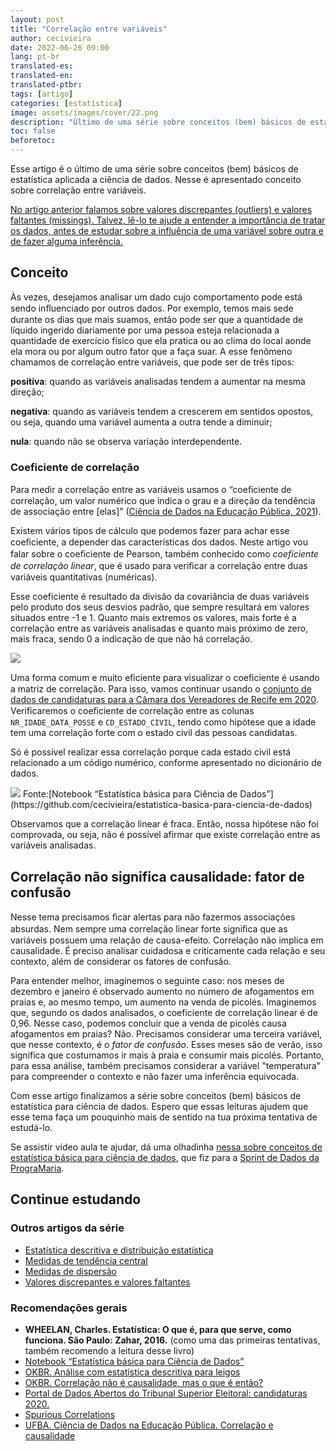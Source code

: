 ```yaml
---
layout: post
title: "Correlação entre variáveis"
author: cecivieira
date: 2022-06-26 09:00
lang: pt-br
translated-es: 
translated-en: 
translated-ptbr: 
tags: [artigo]
categories: [estatística]
image: assets/images/cover/22.png
description: "Último de uma série sobre conceitos (bem) básicos de estatística aplicada a ciência de dados. Nesse é apresentado conceito sobre correlação entre variáveis."
toc: false
beforetoc:
---
```

Esse artigo é o último de uma série sobre conceitos (bem) básicos de estatística aplicada a ciência de dados. Nesse é apresentado conceito sobre correlação entre variáveis. 

[No artigo anterior falamos sobre valores discrepantes (outliers) e valores faltantes (missings). Talvez, lê-lo te ajude a entender a importância de tratar os dados, antes de estudar sobre a influência de uma variável sobre outra e de fazer alguma inferência.](https://cecivieira.com/valores-discrepantes-e-valores-faltantes/)

## Conceito

Às vezes, desejamos analisar um dado cujo comportamento pode está sendo inﬂuenciado por outros dados. Por exemplo, temos mais sede durante os dias que mais suamos, então pode ser que a quantidade de líquido ingerido diariamente por uma pessoa esteja relacionada a quantidade de exercício físico que ela pratica ou ao clima do local aonde ela mora ou por algum outro fator que a faça suar. A esse fenômeno chamamos de correlação entre variáveis, que pode ser de três tipos:

**positiva**: quando as variáveis analisadas tendem a aumentar na mesma direção;

**negativa**: quando as variáveis tendem a crescerem em sentidos opostos, ou seja, quando uma variável aumenta a outra tende a diminuir;

**nula**: quando não se observa variação interdependente.

### Coeficiente de correlação

Para medir a correlação entre as variáveis usamos o “coeﬁciente de correlação, um valor numérico que indica o grau e a direção da tendência de associação entre [elas]” ([Ciência de Dados na Educação Pública, 2021](https://bookdown.org/cienciadedadosnaep/ciencia_de_dados/cap4.html)). 

Existem vários tipos de cálculo que podemos fazer para achar esse coeﬁciente, a depender das características dos dados. Neste artigo vou falar sobre o coeﬁciente de Pearson, também conhecido como *coeficiente de correlação linear*, que é usado para veriﬁcar a correlação entre duas variáveis quantitativas (numéricas). 

Esse coeficiente é resultado da divisão da covariância de duas variáveis pelo produto dos seus desvios padrão, que sempre resultará em valores situados entre -1 e 1. Quanto mais extremos os valores, mais forte é a correlação entre as variáveis analisadas e quanto mais próximo de zero, mais fraca, sendo 0 a indicação de que não há correlação.

<img class="rounded mx-auto d-block" src="../../assets/images/serie-estatistica-para-ciencia-dados/escala-coeficiente-correlacao.png">

Uma forma comum e muito eﬁciente para visualizar o coeﬁciente é usando a matriz de correlação. Para isso, vamos continuar usando o [conjunto de dados de candidaturas para a Câmara dos Vereadores de Recife em 2020](https://cecivieira.com/estatistica-descritiva-e-distribuicao-estatistica/#contexto). Verificaremos o coeﬁciente de correlação entre as colunas `NR_IDADE_DATA_POSSE` e `CD_ESTADO_CIVIL`, tendo como hipótese que a idade tem uma correlação forte com o estado civil das pessoas candidatas. 

Só é possível realizar essa correlação porque cada estado civil está relacionado a um código numérico, conforme apresentado no dicionário de dados. 

<img class="rounded mx-auto d-block" src="../../assets/images/serie-estatistica-para-ciencia-dados/matriz-de-correlacao.png">
Fonte:[Notebook “Estatística básica para Ciência de Dados”](https://github.com/cecivieira/estatistica-basica-para-ciencia-de-dados)

Observamos que a correlação linear é fraca. Então, nossa hipótese não foi comprovada, ou seja, não é possível afirmar que existe correlação entre as variáveis analisadas.

## Correlação não significa causalidade: fator de confusão

Nesse tema precisamos ﬁcar alertas para não fazermos associações absurdas. Nem sempre uma correlação linear forte signiﬁca que as variáveis possuem uma relação de causa-efeito. Correlação não implica em causalidade. É preciso analisar cuidadosa e criticamente cada relação e seu contexto, além de considerar os fatores de confusão.

Para entender melhor, imaginemos o seguinte caso: nos meses de dezembro e janeiro é observado aumento no número de afogamentos em praias e, ao mesmo tempo, um aumento na venda de picolés. Imaginemos que, segundo os dados analisados, o coeficiente de correlação linear é de 0,96. Nesse caso, podemos concluir que a venda de picolés causa afogamentos em praias? Não. Precisamos considerar uma terceira variável, que nesse contexto, é o *fator de confusão*. Esses meses são de verão, isso significa que costumamos ir mais à praia e consumir mais picolés. Portanto, para essa análise, também precisamos considerar a variável "temperatura" para compreender o contexto e não fazer uma inferência equivocada.

Com esse artigo finalizamos a série sobre conceitos (bem) básicos de estatística para ciência de dados. Espero que essas leituras ajudem que esse tema faça um pouquinho mais de sentido na tua próxima tentativa de estudá-lo.

Se assistir vídeo aula te ajudar, dá uma olhadinha [nessa sobre conceitos de estatística básica para ciência de dados](https://youtu.be/xiZwte8D1Xs), que fiz para a [Sprint de Dados da PrograMaria](https://youtube.com/playlist?list=PL7h1S1pOf5-t13ktXkAIX5_ZG2nXpU8rE).

## **Continue estudando**

### **Outros artigos da série**

- [Estatística descritiva e distribuição estatística](https://cecivieira.com/estatistica-descritiva-e-distribuicao-estatistica/)
- [Medidas de tendência central](https://cecivieira.com/medidas-de-tendencia-central/)
- [Medidas de dispersão](https://cecivieira.com/medidas-de-dispersao/)
- [Valores discrepantes e valores faltantes](https://cecivieira.com/valores-discrepantes-e-valores-faltantes/)

### **Recomendações gerais**

- **WHEELAN, Charles. Estatística: O que é, para que serve, como funciona. São Paulo: Zahar, 2016.** (como uma das primeiras tentativas, também recomendo a leitura desse livro)
- [Notebook “Estatística básica para Ciência de Dados”](https://github.com/cecivieira/estatistica-basica-para-ciencia-de-dados)
- [OKBR. Análise com estatística descritiva para leigos](https://escoladedados.org/tutoriais/analise-com-estatistica-descritiva-para-leigos/)
- [OKBR. Correlação não é causalidade, mas o que é então?](https://escoladedados.org/tutoriais/correlacao-nao-e-causalidade-mas-o-que-e-entao/)
- [Portal de Dados Abertos do Tribunal Superior Eleitoral: candidaturas 2020.](https://dadosabertos.tse.jus.br/dataset/candidatos-2020-subtemas)
- [Spurious Correlations](https://www.tylervigen.com/spurious-correlations)
- [UFBA. Ciência de Dados na Educação Pública. Correlação e causalidade](https://bookdown.org/cienciadedadosnaep/ciencia_de_dados/cap4.html)